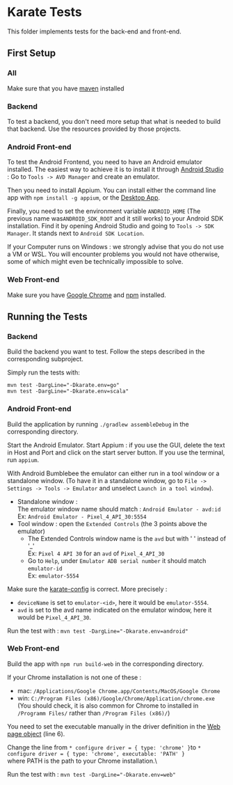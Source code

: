 # Karate Tests

This folder implements tests for the back-end and front-end.

## First Setup

### All
Make sure that you have [maven](https://maven.apache.org/download.cgi) installed
### Backend

To test a backend, you don't need more setup that what is needed to build that backend. Use the resources provided by
those projects.

### Android Front-end

To test the Android Frontend, you need to have an Android emulator installed. The easiest way to achieve it is to
install it through [Android Studio](https://developer.android.com/studio) :
Go to `Tools -> AVD Manager` and create an emulator.

Then you need to install Appium. You can install either the command line app with `npm install -g appium`, or
the [Desktop App](https://github.com/appium/appium-desktop/releases/).

Finally, you need to set the environment variable `ANDROID_HOME` (The previous name was`ANDROID_SDK_ROOT` 
and it still works)
to your Android SDK installation. Find it by
opening Android Studio and going to `Tools -> SDK Manager`. It stands next to `Android SDK Location`.

If your Computer runs on Windows : we strongly advise that you do not use a VM or WSL. You will encounter problems you 
would not have otherwise, some of which might even be technically impossible to solve.

### Web Front-end

Make sure you have [Google Chrome](https://www.google.com/intl/en/chrome/) and [npm](https://nodejs.org/en/download/) 
installed.

## Running the Tests

### Backend

Build the backend you want to test. Follow the steps described in the corresponding subproject.

Simply run the tests with:

```
mvn test -DargLine="-Dkarate.env=go"
mvn test -DargLine="-Dkarate.env=scala"
```

### Android Front-end

Build the application by running `./gradlew assembleDebug` in the corresponding directory.

Start the Android Emulator. Start Appium : if you use the GUI, delete the text in Host and Port and click on the start
server button. If you use the terminal, run `appium`.

With Android Bumblebee the emulator can either run in a tool window or a standalone window. (To have it in a standalone
window, go to `File -> Settings -> Tools -> Emulator` and unselect `Launch in a tool window`).
- Standalone window : \
The emulator window name should match : `Android Emulator - avd:id` \
Ex: `Android Emulator - Pixel_4_API_30:5554`
- Tool window : open the `Extended Controls` (the 3 points above the emulator)
  - The Extended Controls window name is the `avd` but with ' ' instead of '_' \
    Ex: `Pixel 4 API 30` for an `avd` of `Pixel_4_API_30`
  - Go to `Help`, under `Emulator ADB serial number` it should match `emulator-id`\
    Ex: `emulator-5554`
    


Make sure the [karate-config](src/test/java/karate-config.js) is correct. More precisely :

- `deviceName` is set to `emulator-<id>`, here it would be `emulator-5554`.
- `avd` is set to the avd name indicated on the emulator window, here it would be `Pixel_4_API_30`.

Run the test with :
`mvn test -DargLine="-Dkarate.env=android"`

### Web Front-end

Build the app with `npm run build-web` in the corresponding directory.

If your Chrome installation is not one of these :

- mac: `/Applications/Google Chrome.app/Contents/MacOS/Google Chrome`
- win: `C:/Program Files (x86)/Google/Chrome/Application/chrome.exe` \
  (You should check, it is also common for Chrome to installed in `/Programm Files/` rather than `/Program Files (x86)/`)

You need to set the executable manually in the driver definition in
the [Web page object](src/test/java/fe/utils/web.feature) (line 6).

Change the line from `* configure driver = { type: 'chrome' }`to `* configure driver = { type: 'chrome', executable: 'PATH' }`\
where PATH is the path to your Chrome installation.\

Run the test with :
`mvn test -DargLine="-Dkarate.env=web"`
